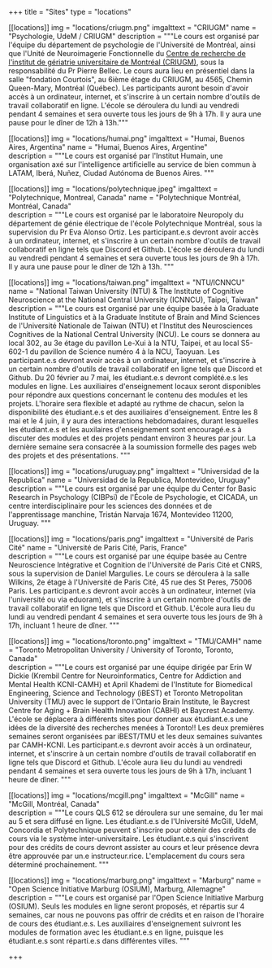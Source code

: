 +++
title = "Sites"
type = "locations"

[[locations]]
  img = "locations/criugm.png"
  imgalttext = "CRIUGM"
  name = "Psychologie, UdeM / CRIUGM"
  description = """Le cours est organisé par l'équipe du département de psychologie de l'Université de Montréal, ainsi que l'Unité de Neuroimagerie Fonctionnelle du [Centre de recherche de l'institut de gériatrie universitaire de Montréal (CRIUGM)](https://www.criugm.qc.ca/fr/contact.html), sous la responsabilité du Pr Pierre Bellec. Le cours aura lieu en présentiel dans la salle "fondation Courtois", au 6ième étage du CRIUGM, au 4565, Chemin Queen-Mary, Montréal (Québec). Les participants auront besoin d'avoir accès à un ordinateur, internet, et s'inscrire à un certain nombre d'outils de travail collaboratif en ligne. L'école se déroulera du lundi au vendredi pendant 4 semaines et sera ouverte tous les jours de 9h à 17h. Il y aura une pause pour le dîner de 12h à 13h."""

[[locations]]
  img = "locations/humai.png"
  imgalttext = "Humai, Buenos Aires, Argentina"
  name = "Humai, Buenos Aires, Argentine"                                         
  description = """Le cours est organisé par l'Institut Humain, une organisation axé sur l'intelligence artificielle au service de bien commun à LATAM, Iberá, Nuñez, Ciudad Autónoma de Buenos Aires.
"""

[[locations]]
  img = "locations/polytechnique.jpeg"
  imgalttext = "Polytechnique, Montreal, Canada"
  name = "Polytechnique Montréal, Montréal, Canada"                                             
  description = """Le cours est organisé par le laboratoire Neuropoly du département de génie électrique de l'école Polytechnique Montréal, sous la supervision du Pr Eva Alonso Ortiz. Les participant.e.s devront avoir accès à un ordinateur, internet, et s'inscrire à un certain nombre d'outils de travail collaboratif en ligne tels que Discord et Github. L'école se déroulera du lundi au vendredi pendant 4 semaines et sera ouverte tous les jours de 9h à 17h. Il y aura une pause pour le dîner de 12h à 13h.
"""


[[locations]]
  img = "locations/taiwan.png"
  imgalttext = "NTU/ICNNCU"
  name = "National Taiwan University (NTU) & The Institute of Cognitive Neuroscience at the National Central University (ICNNCU), Taipei, Taiwan"                                               
  description = """Le cours est organisé par une équipe basée à la Graduate Institute of Linguistics et à la Graduate Institute of Brain and Mind Sciences de l'Université Nationale de Taiwan (NTU) et l'Institut des Neurosciences Cognitives de la National Central University (NCU). Le cours se donnera au local 302, au 3e étage du pavillon Le-Xui à la NTU, Taipei, et au local S5-602-1 du pavillon de Science numéro 4 à la NCU, Taoyuan. Les participant.e.s devront avoir accès à un ordinateur, internet, et s'inscrire à un certain nombre d'outils de travail collaboratif en ligne tels que Discord et Github. Du 20 février au 7 mai, les étudiant.e.s devront complété.e.s les modules en ligne. Les auxiliaires d'enseignement locaux seront disponibles pour répondre aux questions concernant le contenu des modules et les projets. L'horaire sera flexible et adapté au rythme de chacun, selon la disponibilité des étudiant.e.s et des auxiliaires d'enseignement. Entre les 8 mai et le 4 juin, il y aura des interactions hebdomadaires, durant lesquelles les étudiant.e.s et les auxilaires d'enseignement sont encouragé.e.s à discuter des modules et des projets pendant environ 3 heures par jour. La dernière semaine sera consacrée à la soumission formelle des pages web des projets et des présentations.
"""

[[locations]]
  img = "locations/uruguay.png"
  imgalttext = "Universidad de la Republica"
  name = "Universidad de la Republica, Montevideo, Uruguay"                                                  
  description = """Le cours est organisé par une équipe du Center for Basic Research in Psychology (CIBPsi) de l'École de Psychologie, et CICADA, un centre interdisciplinaire pour les sciences des données et de l'apprentissage manchine, Tristán Narvaja 1674, Montevideo 11200, Uruguay.
"""

[[locations]]
  img = "locations/paris.png"
  imgalttext = "Université de Paris Cité"
  name = "Université de Paris Cité, Paris, France"                                         
  description = """Le cours est organisé par une équipe basée au Centre Neuroscience Intégrative et Cognition de l'Université de Paris Cité et CNRS, sous la supervision de Daniel Margulies. Le cours se déroulera à la salle Wilkins, 2e étage à l'Université de Paris Cité, 45 rue des St Peres, 75006 Paris. Les participant.e.s devront avoir accès à un ordinateur, internet (via l'université ou via eduoram), et s'inscrire à un certain nombre d'outils de travail collaboratif en ligne tels que Discord et Github. L'école aura lieu du lundi au vendredi pendant 4 semaines et sera ouverte tous les jours de 9h à 17h, incluant 1 heure de dîner.
"""

[[locations]]
  img = "locations/toronto.png"
  imgalttext = "TMU/CAMH"
  name = "Toronto Metropolitan University / University of Toronto, Toronto, Canada"                                              
  description = """Le cours est organisé par une équipe dirigée par Erin W Dickie (Krembil Centre for Neuroinformatics, Centre for Addiction and Mental Health KCNI-CAMH) et April Khademi de l'Institute for Biomedical Engineering, Science and Technology (iBEST) et Toronto Metropolitan University (TMU) avec le support de l'Ontario Brain Institute, le Baycrest Centre for Aging + Brain Health Innovation (CABHI) et Baycrest Academy. L'école se déplacera à différents sites pour donner aux étudiant.e.s une idées de la diversité des recherches menées à Toronto!! Les deux premières semaines seront organisées par iBEST/TMU et les deux semaines suivantes par CAMH-KCNI. Les participant.e.s devront avoir accès à un ordinateur, internet, et s'inscrire à un certain nombre d'outils de travail collaboratif en ligne tels que Discord et Github. L'école aura lieu du lundi au vendredi pendant 4 semaines et sera ouverte tous les jours de 9h à 17h, incluant 1 heure de dîner.
"""

[[locations]]
  img = "locations/mcgill.png"
  imgalttext = "McGill"
  name = "McGill, Montréal, Canada"                                              
  description = """Le cours QLS 612 se déroulera sur une semaine, du 1er mai au 5 et sera diffusé en ligne. Les étudiant.e.s de l'Université McGill, UdeM, Concordia et Polytechnique peuvent s'inscrire pour obtenir des crédits de cours via le système inter-universitaire. Les étudiant.e.s qui s'inscrivent pour des crédits de cours devront assister au cours et leur présence devra être approuvée par un.e instructeur.rice. L'emplacement du cours sera déterminé prochainement.
"""

[[locations]]
  img = "locations/marburg.png"
  imgalttext = "Marburg"
  name = "Open Science Initiative Marburg (OSIUM), Marburg, Allemagne"                                              
  description = """Le cours est organisé par l'Open Science Initiative Marburg (OSIUM). Seuls les modules en ligne seront proposés, et répartis sur 4 semaines, car nous ne pouvons pas offrir de crédits et en raison de l'horaire de cours des étudiant.e.s. Les auxiliaires d'enseignement suivront les modules de formation avec les étudiant.e.s en ligne, puisque les étudiant.e.s sont réparti.e.s dans différentes villes.
"""

+++
